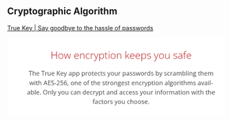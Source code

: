 ## Cryptographic Algorithm

[True Key | Say goodbye to the hassle of passwords](https://www.truekey.com/en)

![AES](fig/AES.png)



